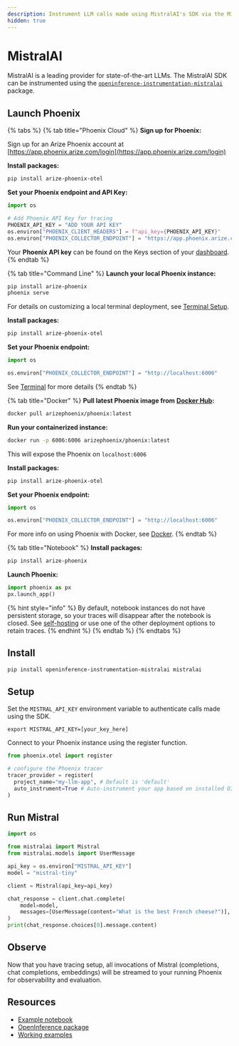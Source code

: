 ```yaml
---
description: Instrument LLM calls made using MistralAI's SDK via the MistralAIInstrumentor
hidden: true
---
```


# MistralAI

MistralAI is a leading provider for state-of-the-art LLMs. The MistralAI SDK can be instrumented using the [`openinference-instrumentation-mistralai`](https://github.com/Arize-ai/openinference/tree/main/python/instrumentation/openinference-instrumentation-mistralai) package.

## Launch Phoenix

{% tabs %}
{% tab title="Phoenix Cloud" %}
**Sign up for Phoenix:**

Sign up for an Arize Phoenix account at [https://app.phoenix.arize.com/login](https://app.phoenix.arize.com/login)

**Install packages:**

```bash
pip install arize-phoenix-otel
```

**Set your Phoenix endpoint and API Key:**

```python
import os

# Add Phoenix API Key for tracing
PHOENIX_API_KEY = "ADD YOUR API KEY"
os.environ["PHOENIX_CLIENT_HEADERS"] = f"api_key={PHOENIX_API_KEY}"
os.environ["PHOENIX_COLLECTOR_ENDPOINT"] = "https://app.phoenix.arize.com"
```

Your **Phoenix API key** can be found on the Keys section of your [dashboard](https://app.phoenix.arize.com).
{% endtab %}

{% tab title="Command Line" %}
**Launch your local Phoenix instance:**

```bash
pip install arize-phoenix
phoenix serve
```

For details on customizing a local terminal deployment, see [Terminal Setup](https://arize.com/docs/phoenix/setup/environments#terminal).

**Install packages:**

```bash
pip install arize-phoenix-otel
```

**Set your Phoenix endpoint:**

```python
import os

os.environ["PHOENIX_COLLECTOR_ENDPOINT"] = "http://localhost:6006"
```

See [Terminal](../../environments.md#terminal) for more details
{% endtab %}

{% tab title="Docker" %}
**Pull latest Phoenix image from** [**Docker Hub**](https://hub.docker.com/r/arizephoenix/phoenix)**:**

```bash
docker pull arizephoenix/phoenix:latest
```

**Run your containerized instance:**

```bash
docker run -p 6006:6006 arizephoenix/phoenix:latest
```

This will expose the Phoenix on `localhost:6006`

**Install packages:**

```bash
pip install arize-phoenix-otel
```

**Set your Phoenix endpoint:**

```python
import os

os.environ["PHOENIX_COLLECTOR_ENDPOINT"] = "http://localhost:6006"
```

For more info on using Phoenix with Docker, see [Docker](https://arize.com/docs/phoenix/self-hosting/deployment-options/docker).
{% endtab %}

{% tab title="Notebook" %}
**Install packages:**

```bash
pip install arize-phoenix
```

**Launch Phoenix:**

```python
import phoenix as px
px.launch_app()
```

{% hint style="info" %}
By default, notebook instances do not have persistent storage, so your traces will disappear after the notebook is closed. See [self-hosting](https://arize.com/docs/phoenix/self-hosting) or use one of the other deployment options to retain traces.
{% endhint %}
{% endtab %}
{% endtabs %}

## Install

```bash
pip install openinference-instrumentation-mistralai mistralai
```

## Setup

Set the `MISTRAL_API_KEY` environment variable to authenticate calls made using the SDK.

```
export MISTRAL_API_KEY=[your_key_here]
```

Connect to your Phoenix instance using the register function.

```python
from phoenix.otel import register

# configure the Phoenix tracer
tracer_provider = register(
  project_name="my-llm-app", # Default is 'default'
  auto_instrument=True # Auto-instrument your app based on installed OI dependencies
)
```

## Run Mistral

```python
import os

from mistralai import Mistral
from mistralai.models import UserMessage

api_key = os.environ["MISTRAL_API_KEY"]
model = "mistral-tiny"

client = Mistral(api_key=api_key)

chat_response = client.chat.complete(
    model=model,
    messages=[UserMessage(content="What is the best French cheese?")],
)
print(chat_response.choices[0].message.content)

```

## Observe

Now that you have tracing setup, all invocations of Mistral (completions, chat completions, embeddings) will be streamed to your running Phoenix for observability and evaluation.

## Resources

* [Example notebook](https://github.com/Arize-ai/openinference/blob/main/python/instrumentation/openinference-instrumentation-mistralai/examples/chat_completions.py)
* [OpenInference package](https://github.com/Arize-ai/openinference/blob/main/python/instrumentation/openinference-instrumentation-mistralai)
* [Working examples](https://github.com/Arize-ai/openinference/blob/main/python/instrumentation/openinference-instrumentation-mistralai/examples)
